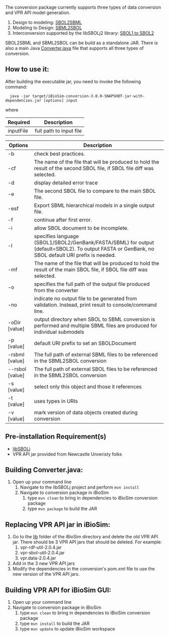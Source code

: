 The conversion package currently supports three types of data conversion and VPR API model generation. 

1. Design to modeling: [SBOL2SBML](http://pubs.acs.org/doi/10.1021/sb5003289)  
2. Modeling to Design: [SBML2SBOL](http://pubs.acs.org/doi/abs/10.1021/acssynbio.5b00212)  
3. Interconversion supported by the libSBOLj2 library: [SBOL1 to SBOL2](http://ieeexplore.ieee.org/document/7440806/)

SBOL2SBML and SBML2SBOL can be build as a standalone JAR. 
There is also a main Java [Converter.java](https://github.com/MyersResearchGroup/iBioSim/blob/master/conversion/src/main/java/edu/utah/ece/async/ibiosim/conversion/Converter.java) file that supports all three types of conversion.

## How to use it:

After building the executable jar, you need to invoke the following command:

```
  java -jar target/iBioSim-conversion-3.0.0-SNAPSHOT-jar-with-dependencies.jar [options] input
```

where 

| Required        |  Description  |
| -------------   | ------------- |
| inputFile     | full path to input file |

| Options        |  Description  |
| -------------   | ------------- |
| -b  | check best practices. | 
| -cf  | The name of the file that will be produced to hold the result of the second SBOL file, if SBOL file diff was selected. | 
| -d  | display detailed error trace | 
| -e | The second SBOL file to compare to the main SBOL file. |
| -esf |  Export SBML hierarchical models in a single output file. |
| -f |  continue after first error. |
| -i  | allow SBOL document to be incomplete. |
| -l  <language> | specifies language (SBOL1/SBOL2/GenBank/FASTA/SBML) for output (default=SBOL2). To output FASTA or GenBank, no SBOL default URI prefix is needed. |
| -mf | The name of the file that will be produced to hold the result of the main SBOL file, if SBOL file diff was selected. |
| -o  <outputFile>| specifies the full path of the output file produced from the converter |
| -no | indicate no output file to be generated from validation. Instead, print result to console/command line. |
| -oDir [value] | output directory when SBOL to SBML conversion is performed and multiple SBML files are produced for individual submodels |
| -p [value] | default URI prefix to set an SBOLDocument |
| -rsbml [value] | The full path of external SBML files to be referenced in the SBML2SBOL conversion |
| --rsbol [value] | The full path of external SBOL files to be referenced in the SBML2SBOL conversion |
| -s [value] | select only this object and those it references |
| -t [value] |  uses types in URIs |
| -v [value] | mark version of data objects created during conversion |



## Pre-installation Requirement(s)
* [libSBOLj](https://github.com/SynBioDex/libSBOLj)
* VPR API jar provided from Newcastle Unveristy folks

## Building Converter.java:
1. Open up your command line  
    1. Navigate to the libSBOLj project and perform ```mvn install```
    2. Navigate to conversion package in iBioSim  
        1. type ```mvn clean``` to bring in dependencies to iBioSim conversion package
        2. type ```mvn package``` to build the JAR 

## Replacing VPR API jar in iBioSim:
1. Go to the [lib](https://github.com/MyersResearchGroup/iBioSim/tree/master/lib) folder of the iBioSim directory and delete the old VPR API jar. There should be 3 VPR API jars that should be deleted. For example:
    1. vpr-rdf-util-2.0.4.jar
    2. vpr-sbol-util-2.0.4.jar
    3. vpr.data-2.0.4.jar
2. Add in the 3 new VPR API jars
3. Modify the dependencies in the conversion's pom.xml file to use the new version of the VPR API jars.

## Building VPR API for iBioSim GUI:
1. Open up your command line 
2. Navigate to conversion package in iBioSim
    1. type ```mvn clean``` to bring in dependencies to iBioSim conversion package
    2. type ```mvn install``` to build the JAR 
    3. type ```mvn update``` to update iBioSim workspace
    

